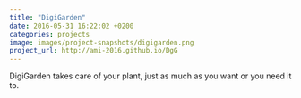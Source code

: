 ```yaml
---
title: "DigiGarden"
date: 2016-05-31 16:22:02 +0200
categories: projects
image: images/project-snapshots/digigarden.png
project_url: http://ami-2016.github.io/DgG
---
```


DigiGarden takes care of your plant, just as much as you want or you need it to.
